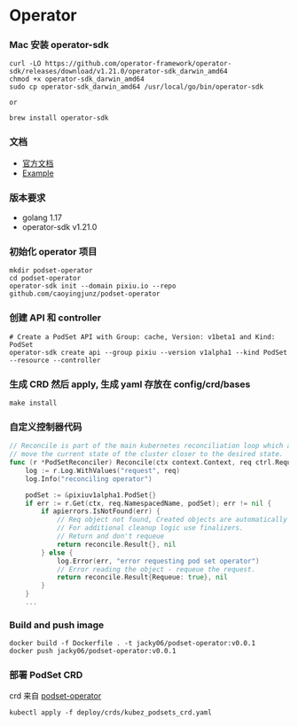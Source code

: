 # Operator

### Mac 安装 operator-sdk

```
curl -LO https://github.com/operator-framework/operator-sdk/releases/download/v1.21.0/operator-sdk_darwin_amd64
chmod +x operator-sdk_darwin_amd64
sudo cp operator-sdk_darwin_amd64 /usr/local/go/bin/operator-sdk

or

brew install operator-sdk
```

### 文档
* [官方文档](https://sdk.operatorframework.io/docs/building-operators/golang/quickstart/)
* [Example](http://www.dockone.io/article/8733)

### 版本要求
- golang 1.17
- operator-sdk v1.21.0

### 初始化 operator 项目
```
mkdir podset-operator
cd podset-operator
operator-sdk init --domain pixiu.io --repo github.com/caoyingjunz/podset-operator
```

### 创建 API 和 controller
```
# Create a PodSet API with Group: cache, Version: v1beta1 and Kind: PodSet
operator-sdk create api --group pixiu --version v1alpha1 --kind PodSet --resource --controller
```

### 生成 CRD 然后 apply, 生成 yaml 存放在 config/crd/bases
```
make install
```

### 自定义控制器代码
```go
// Reconcile is part of the main kubernetes reconciliation loop which aims to
// move the current state of the cluster closer to the desired state.
func (r *PodSetReconciler) Reconcile(ctx context.Context, req ctrl.Request) (ctrl.Result, error) {
	log := r.Log.WithValues("request", req)
	log.Info("reconciling operator")

	podSet := &pixiuv1alpha1.PodSet{}
	if err := r.Get(ctx, req.NamespacedName, podSet); err != nil {
		if apierrors.IsNotFound(err) {
			// Req object not found, Created objects are automatically garbage collected.
			// For additional cleanup logic use finalizers.
			// Return and don't requeue
			return reconcile.Result{}, nil
		} else {
			log.Error(err, "error requesting pod set operator")
			// Error reading the object - requeue the request.
			return reconcile.Result{Requeue: true}, nil
		}
	}
    ...
```

### Build and push image
```
docker build -f Dockerfile . -t jacky06/podset-operator:v0.0.1
docker push jacky06/podset-operator:v0.0.1
```

### 部署 PodSet CRD

crd 来自 [podset-operator](https://github.com/caoyingjunz/podset-operator/tree/master/config/crd)

```
kubectl apply -f deploy/crds/kubez_podsets_crd.yaml
```
